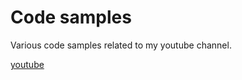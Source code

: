 # Code samples

Various code samples related to my youtube channel.

[youtube](https://www.youtube.com/@AleksanderRoztropinski)
